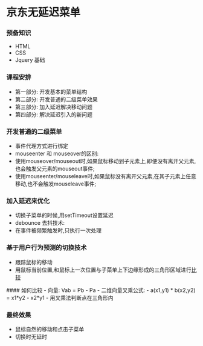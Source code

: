 # 京东无延迟菜单

### 预备知识
+ HTML
+ CSS
+ Jquery 基础

### 课程安排
* 第一部分: 开发基本的菜单结构
* 第二部分: 开发普通的二级菜单效果
* 第三部分: 加入延迟解决移动问题
* 第四部分: 解决延迟引入的新问题

### 开发普通的二级菜单
- 事件代理方式进行绑定
- mouseenter 和 mouseover的区别:
 - 使用mouseover/mouseout时,如果鼠标移动到子元素上,即便没有离开父元素,也会触发父元素的mouseout事件;
 - 使用mouseenter/mouseleave时,如果鼠标没有离开父元素,在其子元素上任意移动,也不会触发mouseleave事件;
 
### 加入延迟来优化
+ 切换子菜单的时候,用setTimeout设置延迟
+ debounce 去抖技术:
 + 在事件被频繁触发时,只执行一次处理
 
### 基于用户行为预测的切换技术
* 跟踪鼠标的移动
* 用鼠标当前位置,和鼠标上一次位置与子菜单上下边缘形成的三角形区域进行[比较](#compare)

<span id="compare">
#### 如何比较
- 向量: Vab = Pb - Pa
- 二维向量叉乘公式:
	- a(x1,y1) * b(x2,y2) = x1*y2 - x2*y1
- 用叉乘法判断点在三角形内
</span>

### 最终效果
+ 鼠标自然的移动和点击子菜单
+ 切换时无延时